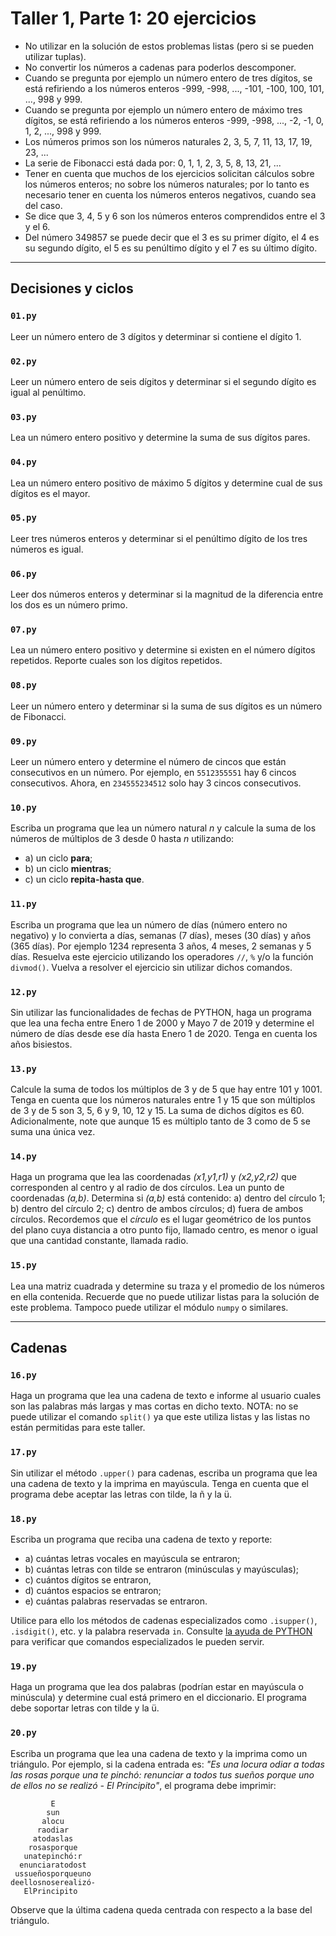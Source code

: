 # Taller 1, Parte 1: 20 ejercicios
* No utilizar en la solución de estos problemas listas (pero si se pueden utilizar tuplas).
* No convertir los números a cadenas para poderlos descomponer.
* Cuando se pregunta por ejemplo un número entero de tres dígitos, se está refiriendo a los números enteros -999, -998, ..., -101, -100, 100, 101, ..., 998 y 999.
* Cuando se pregunta por ejemplo un número entero de máximo tres dígitos, se está refiriendo a los números enteros -999, -998, ..., -2, -1, 0, 1, 2, ..., 998 y 999.
* Los números primos son los números naturales 2, 3, 5, 7, 11, 13, 17, 19, 23, ...
* La serie de Fibonacci está dada por: 0, 1, 1, 2, 3, 5, 8, 13, 21, ...
* Tener en cuenta que muchos de los ejercicios solicitan cálculos sobre los números enteros; no sobre los números naturales; por lo tanto es necesario tener en cuenta los números enteros negativos, cuando sea del caso.
* Se dice que 3, 4, 5 y 6 son los números enteros comprendidos entre el 3 y el 6.
* Del número 349857 se puede decir que el 3 es su primer dígito, el 4 es su segundo dígito, el 5 es su penúltimo dígito y el 7 es su último dígito.
 
---

## Decisiones y ciclos

### `01.py`
Leer un número entero de 3 dígitos y determinar si contiene el dígito 1.

### `02.py`
Leer un número entero de seis dígitos y determinar si el segundo dígito es igual al penúltimo.

### `03.py`
Lea un número entero positivo y determine la suma de sus dígitos pares.

### `04.py`
Lea un número entero positivo de máximo 5 dígitos y determine cual de sus dígitos es el mayor.

### `05.py`
Leer tres números enteros y determinar si el penúltimo dígito de los tres números es igual.

### `06.py`
Leer dos números enteros y determinar si la magnitud de la diferencia entre los dos es un número primo.

### `07.py`
Lea un número entero positivo y determine si existen en el número dígitos repetidos. Reporte cuales son los dígitos repetidos.

### `08.py`
Leer un número entero y determinar si la suma de sus dígitos es un número de Fibonacci.

### `09.py`
Leer un número entero y determine el número de cincos que están consecutivos en un número. Por ejemplo, en `5512355551` hay 6 cincos consecutivos. Ahora, en `234555234512` solo hay 3 cincos consecutivos.

### `10.py`
Escriba un programa que lea un número natural *n* y calcule la suma de los números de múltiplos de 3 desde 0 hasta *n* utilizando: 
   * a) un ciclo **para**; 
   * b) un ciclo **mientras**; 
   * c) un ciclo **repita-hasta que**.

### `11.py`
Escriba un programa que lea un número de días (número entero no negativo) y lo convierta a días, semanas (7 días), meses (30 días) y años (365 días). Por ejemplo 1234 representa 3 años, 4 meses, 2 semanas y 5 días. Resuelva este ejercicio utilizando los operadores `//`, `%` y/o la función `divmod()`. Vuelva a resolver el ejercicio sin utilizar dichos comandos.

### `12.py`
Sin utilizar las funcionalidades de fechas de PYTHON, haga un programa que lea una fecha entre Enero 1 de 2000 y Mayo 7 de 2019 y determine el número de días desde ese día hasta Enero 1 de 2020. Tenga en cuenta los años bisiestos.

### `13.py`
Calcule la suma de todos los múltiplos de 3 y de 5 que hay entre 101 y 1001. Tenga en cuenta que los números naturales entre 1 y 15 que son múltiplos de 3 y de 5 son 3, 5, 6 y 9, 10, 12 y 15. La suma de dichos dígitos es 60. Adicionalmente, note que aunque 15 es múltiplo tanto de 3 como de 5 se suma una única vez.

### `14.py`
Haga un programa que lea las coordenadas *(x1,y1,r1)* y *(x2,y2,r2)* que corresponden al centro y al radio de dos círculos. Lea un punto de coordenadas *(a,b)*. Determina si *(a,b)* está contenido: a) dentro del círculo 1; b) dentro del círculo 2; c) dentro de ambos círculos; d) fuera de ambos círculos. Recordemos que el *círculo* es el lugar geométrico de los puntos del plano cuya distancia a otro punto fijo, llamado centro, es menor o igual que una cantidad constante, llamada radio.


### `15.py`
Lea una matriz cuadrada y determine su traza y el promedio de los números en ella contenida. Recuerde que no puede utilizar listas para la solución de este problema. Tampoco puede utilizar el módulo `numpy` o similares.

---

## Cadenas

### `16.py`
Haga un programa que lea una cadena de texto e informe al usuario cuales son las palabras más largas y mas cortas en dicho texto. NOTA: no se puede utilizar el comando `split()` ya que este utiliza listas y las listas no están permitidas para este taller.

### `17.py`
Sin utilizar el método `.upper()` para cadenas, escriba un programa que lea una cadena de texto y la imprima en mayúscula. Tenga en cuenta que el programa debe aceptar las letras con tilde, la ñ y la ü.

### `18.py`
Escriba un programa que reciba una cadena de texto y reporte: 
   * a) cuántas letras vocales en mayúscula se entraron;
   * b) cuántas letras con tilde se entraron (minúsculas y mayúsculas);
   * c) cuántos dígitos se entraron,
   * d) cuántos espacios se entraron;
   * e) cuántas palabras reservadas se entraron.

Utilice para ello los métodos de cadenas especializados como `.isupper()`, `.isdigit()`,  etc. y la palabra reservada `in`. Consulte [la ayuda de PYTHON](https://docs.python.org/3.7/library/stdtypes.html?highlight=islower#string-methods) para verificar que comandos especializados le pueden servir.

### `19.py`
Haga un programa que lea dos palabras (podrían estar en mayúscula o minúscula) y determine cual está primero en el diccionario. El programa debe soportar letras con tilde y la ü.

### `20.py`
Escriba un programa que lea una cadena de texto y la imprima como un triángulo. Por ejemplo, si la cadena entrada es: *"Es una locura odiar a todas las rosas porque una te pinchó: renunciar a todos tus sueños porque uno de ellos no se realizó - El Principito"*, el programa debe imprimir:
```
         E
        sun
       alocu
      raodiar
     atodaslas
    rosasporque
   unatepinchó:r
  enunciaratodost
 ussueñosporqueuno
deellosnoserealizó-
   ElPrincipito
```

Observe que la última cadena queda centrada con respecto a la base del triángulo.
